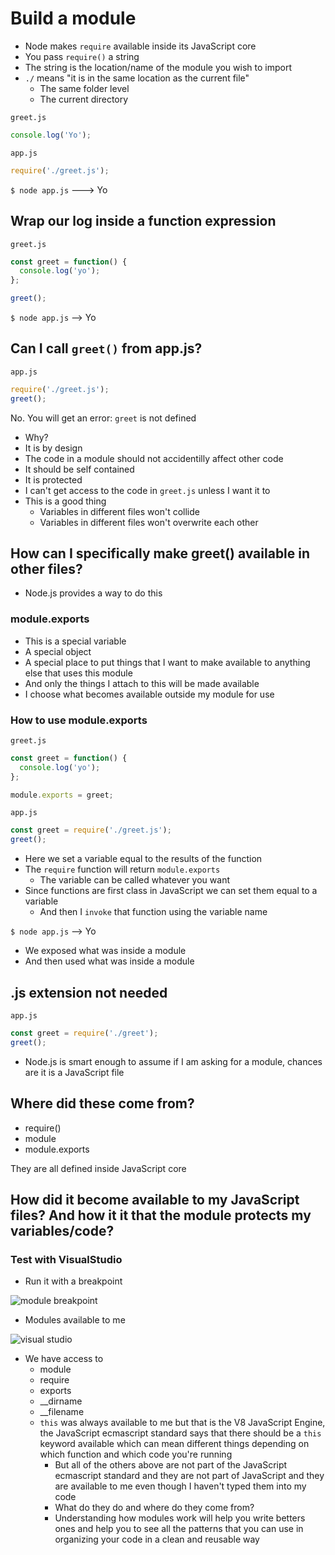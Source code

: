 # Build a module
* Node makes `require` available inside its JavaScript core
* You pass `require()` a string
* The string is the location/name of the module you wish to import
* `./` means "it is in the same location as the current file"
    - The same folder level
    - The current directory

`greet.js`

```js
console.log('Yo');
```

`app.js`

```js
require('./greet.js');
```

`$ node app.js` ---> Yo

## Wrap our log inside a function expression
`greet.js`

```js
const greet = function() {
  console.log('yo');
};

greet();
```

`$ node app.js` --> Yo

## Can I call `greet()` from app.js?
`app.js`

```js
require('./greet.js');
greet();
```

No. You will get an error: `greet` is not defined

* Why?
* It is by design
* The code in a module should not accidentilly affect other code
* It should be self contained
* It is protected
* I can't get access to the code in `greet.js` unless I want it to
* This is a good thing
    - Variables in different files won't collide
    - Variables in different files won't overwrite each other

## How can I specifically make greet() available in other files?
* Node.js provides a way to do this

### module.exports
* This is a special variable
* A special object
* A special place to put things that I want to make available to anything else that uses this module
* And only the things I attach to this will be made available
* I choose what becomes available outside my module for use

### How to use module.exports
`greet.js`

```js
const greet = function() {
  console.log('yo');
};

module.exports = greet;
```

`app.js`

```js
const greet = require('./greet.js');
greet();
```

* Here we set a variable equal to the results of the function
* The `require` function will return `module.exports`
    - The variable can be called whatever you want
* Since functions are first class in JavaScript we can set them equal to a variable
    - And then I `invoke` that function using the variable name

`$ node app.js` --> Yo

* We exposed what was inside a module
* And then used what was inside a module

## .js extension not needed
`app.js`

```js
const greet = require('./greet');
greet();
```

* Node.js is smart enough to assume if I am asking for a module, chances are it is a JavaScript file

## Where did these come from?
* require()
* module
* module.exports

They are all defined inside JavaScript core

## How did it become available to my JavaScript files? And how it it that the module protects my variables/code?

### Test with VisualStudio
* Run it with a breakpoint

![module breakpoint](https://i.imgur.com/IhUJa7T.png)

* Modules available to me

![visual studio](https://i.imgur.com/xzHaBsT.png)

* We have access to
    - module
    - require
    - exports
    - __dirname
    - __filename
    - `this` was always available to me but that is the V8 JavaScript Engine, the JavaScript ecmascript standard says that there should be a `this` keyword available which can mean different things depending on which function and which code you're running
        + But all of the others above are not part of the JavaScript ecmascript standard and they are not part of JavaScript and they are available to me even though I haven't typed them into my code
        + What do they do and where do they come from?
        + Understanding how modules work will help you write betters ones and help you to see all the patterns that you can use in organizing your code in a clean and reusable way

